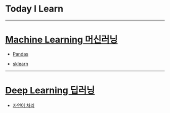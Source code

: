 Today I Learn
===============

---

# [Machine Learning 머신러닝](https://github.com/JAEHYUN6/ML-DL/tree/main/Machine-Learning#머신러닝-ml)

* [Pandas](https://github.com/JAEHYUNYUK/Machine-Learning/blob/main/Pandas/README.md#pandas)

* [sklearn](https://github.com/JAEHYUN6/ML-DL/tree/main/Machine-Learning/Sklearn#sickit-learning)

---

# [Deep Learning 딥러닝](https://github.com/JAEHYUN6/ML-DL/tree/main/Deep-Learning#deep-learning)

* [자연어 처리](https://github.com/JAEHYUNYUK/Deep-learning#자연어-처리)
